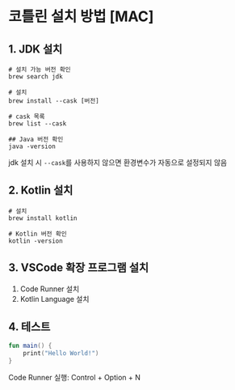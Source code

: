 # 코틀린 설치 방법 [MAC]

## 1. JDK 설치
```
# 설치 가능 버전 확인
brew search jdk

# 설치
brew install --cask [버전]

# cask 목록
brew list --cask

## Java 버전 확인
java -version
```

jdk 설치 시 ```--cask```를 사용하지 않으면 환경변수가 자동으로 설정되지 않음


## 2. Kotlin 설치
```
# 설치
brew install kotlin

# Kotlin 버전 확인
kotlin -version
```

## 3. VSCode 확장 프로그램 설치
1. Code Runner 설치
2. Kotlin Language 설치

## 4. 테스트
```kotlin
fun main() {
    print("Hello World!")
}
```

Code Runner 실행: Control + Option + N